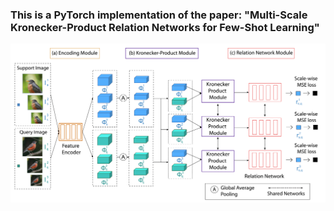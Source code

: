 ###  This is a PyTorch implementation of the paper: "Multi-Scale Kronecker-Product Relation Networks for Few-Shot Learning"

![ScreenShot](/images/framework.png)
